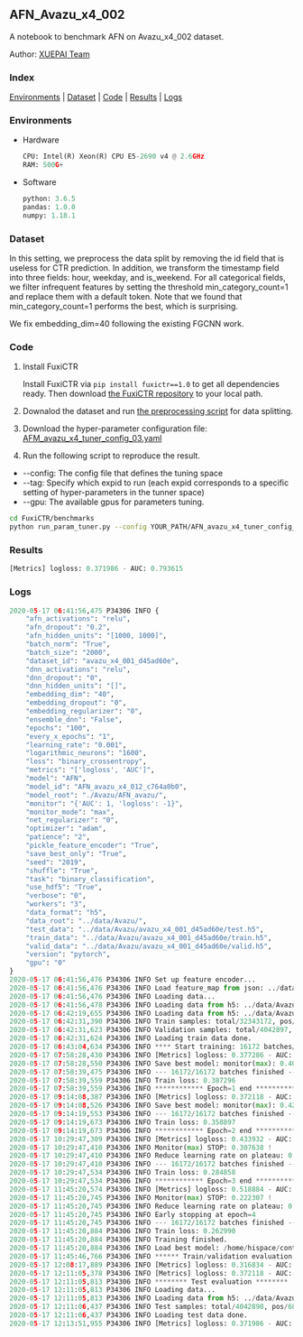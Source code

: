 ## AFN_Avazu_x4_002

A notebook to benchmark AFN on Avazu_x4_002 dataset.

Author: [XUEPAI Team](https://github.com/xue-pai)


### Index
[Environments](#Environments) | [Dataset](#Dataset) | [Code](#Code) | [Results](#Results) | [Logs](#Logs)

### Environments
+ Hardware

  ```python
  CPU: Intel(R) Xeon(R) CPU E5-2690 v4 @ 2.6GHz
  RAM: 500G+
  ```
+ Software

  ```python
  python: 3.6.5
  pandas: 1.0.0
  numpy: 1.18.1
  ```

### Dataset
In this setting, we preprocess the data split by removing the id field that is useless for CTR prediction. In addition, we transform the timestamp field into three fields: hour, weekday, and is_weekend. For all categorical fields, we filter infrequent features by setting the threshold min_category_count=1 and replace them with a default <OOV> token. Note that we found that min_category_count=1 performs the best, which is surprising.

We fix embedding_dim=40 following the existing FGCNN work.
### Code
1. Install FuxiCTR
  
    Install FuxiCTR via `pip install fuxictr==1.0` to get all dependencies ready. Then download [the FuxiCTR repository](https://github.com/huawei-noah/benchmark/archive/53e314461c19dbc7f462b42bf0f0bfae020dc398.zip) to your local path.

2. Downalod the dataset and run [the preprocessing script](https://github.com/xue-pai/Open-CTR-Benchmark/blob/master/datasets/Avazu/Avazu_x4/split_avazu_x4.py) for data splitting. 

3. Download the hyper-parameter configuration file: [AFM_avazu_x4_tuner_config_03.yaml](./AFM_avazu_x4_tuner_config_03.yaml)

4. Run the following script to reproduce the result. 
  + --config: The config file that defines the tuning space
  + --tag: Specify which expid to run (each expid corresponds to a specific setting of hyper-parameters in the tunner space)
  + --gpu: The available gpus for parameters tuning.

  ```bash
  cd FuxiCTR/benchmarks
  python run_param_tuner.py --config YOUR_PATH/AFN_avazu_x4_tuner_config_03.yaml --tag 012 --gpu 0
  ```

### Results
```python
[Metrics] logloss: 0.371986 - AUC: 0.793615
```


### Logs
```python
2020-05-17 06:41:56,475 P34306 INFO {
    "afn_activations": "relu",
    "afn_dropout": "0.2",
    "afn_hidden_units": "[1000, 1000]",
    "batch_norm": "True",
    "batch_size": "2000",
    "dataset_id": "avazu_x4_001_d45ad60e",
    "dnn_activations": "relu",
    "dnn_dropout": "0",
    "dnn_hidden_units": "[]",
    "embedding_dim": "40",
    "embedding_dropout": "0",
    "embedding_regularizer": "0",
    "ensemble_dnn": "False",
    "epochs": "100",
    "every_x_epochs": "1",
    "learning_rate": "0.001",
    "logarithmic_neurons": "1600",
    "loss": "binary_crossentropy",
    "metrics": "['logloss', 'AUC']",
    "model": "AFN",
    "model_id": "AFN_avazu_x4_012_c764a0b0",
    "model_root": "./Avazu/AFN_avazu/",
    "monitor": "{'AUC': 1, 'logloss': -1}",
    "monitor_mode": "max",
    "net_regularizer": "0",
    "optimizer": "adam",
    "patience": "2",
    "pickle_feature_encoder": "True",
    "save_best_only": "True",
    "seed": "2019",
    "shuffle": "True",
    "task": "binary_classification",
    "use_hdf5": "True",
    "verbose": "0",
    "workers": "3",
    "data_format": "h5",
    "data_root": "../data/Avazu/",
    "test_data": "../data/Avazu/avazu_x4_001_d45ad60e/test.h5",
    "train_data": "../data/Avazu/avazu_x4_001_d45ad60e/train.h5",
    "valid_data": "../data/Avazu/avazu_x4_001_d45ad60e/valid.h5",
    "version": "pytorch",
    "gpu": "0"
}
2020-05-17 06:41:56,476 P34306 INFO Set up feature encoder...
2020-05-17 06:41:56,476 P34306 INFO Load feature_map from json: ../data/Avazu/avazu_x4_001_d45ad60e/feature_map.json
2020-05-17 06:41:56,476 P34306 INFO Loading data...
2020-05-17 06:41:56,478 P34306 INFO Loading data from h5: ../data/Avazu/avazu_x4_001_d45ad60e/train.h5
2020-05-17 06:42:19,655 P34306 INFO Loading data from h5: ../data/Avazu/avazu_x4_001_d45ad60e/valid.h5
2020-05-17 06:42:31,390 P34306 INFO Train samples: total/32343172, pos/5492052, neg/26851120, ratio/16.98%
2020-05-17 06:42:31,623 P34306 INFO Validation samples: total/4042897, pos/686507, neg/3356390, ratio/16.98%
2020-05-17 06:42:31,624 P34306 INFO Loading train data done.
2020-05-17 06:43:04,634 P34306 INFO **** Start training: 16172 batches/epoch ****
2020-05-17 07:58:28,430 P34306 INFO [Metrics] logloss: 0.377286 - AUC: 0.784229
2020-05-17 07:58:28,550 P34306 INFO Save best model: monitor(max): 0.406944
2020-05-17 07:58:39,475 P34306 INFO --- 16172/16172 batches finished ---
2020-05-17 07:58:39,559 P34306 INFO Train loss: 0.387296
2020-05-17 07:58:39,559 P34306 INFO ************ Epoch=1 end ************
2020-05-17 09:14:08,387 P34306 INFO [Metrics] logloss: 0.372118 - AUC: 0.793429
2020-05-17 09:14:08,526 P34306 INFO Save best model: monitor(max): 0.421311
2020-05-17 09:14:19,553 P34306 INFO --- 16172/16172 batches finished ---
2020-05-17 09:14:19,673 P34306 INFO Train loss: 0.358897
2020-05-17 09:14:19,673 P34306 INFO ************ Epoch=2 end ************
2020-05-17 10:29:47,309 P34306 INFO [Metrics] logloss: 0.433932 - AUC: 0.741570
2020-05-17 10:29:47,410 P34306 INFO Monitor(max) STOP: 0.307638 !
2020-05-17 10:29:47,410 P34306 INFO Reduce learning rate on plateau: 0.000100
2020-05-17 10:29:47,410 P34306 INFO --- 16172/16172 batches finished ---
2020-05-17 10:29:47,534 P34306 INFO Train loss: 0.284858
2020-05-17 10:29:47,534 P34306 INFO ************ Epoch=3 end ************
2020-05-17 11:45:20,574 P34306 INFO [Metrics] logloss: 0.518884 - AUC: 0.741191
2020-05-17 11:45:20,745 P34306 INFO Monitor(max) STOP: 0.222307 !
2020-05-17 11:45:20,745 P34306 INFO Reduce learning rate on plateau: 0.000010
2020-05-17 11:45:20,745 P34306 INFO Early stopping at epoch=4
2020-05-17 11:45:20,745 P34306 INFO --- 16172/16172 batches finished ---
2020-05-17 11:45:20,884 P34306 INFO Train loss: 0.262990
2020-05-17 11:45:20,884 P34306 INFO Training finished.
2020-05-17 11:45:20,884 P34306 INFO Load best model: /home/hispace/container/data/xxx/FuxiCTR/benchmarks/Avazu/AFN_avazu/avazu_x4_001_d45ad60e/AFN_avazu_x4_012_c764a0b0_avazu_x4_001_d45ad60e_model.ckpt
2020-05-17 11:45:46,766 P34306 INFO ****** Train/validation evaluation ******
2020-05-17 12:08:17,889 P34306 INFO [Metrics] logloss: 0.316834 - AUC: 0.869911
2020-05-17 12:11:05,378 P34306 INFO [Metrics] logloss: 0.372118 - AUC: 0.793429
2020-05-17 12:11:05,813 P34306 INFO ******** Test evaluation ********
2020-05-17 12:11:05,813 P34306 INFO Loading data...
2020-05-17 12:11:05,813 P34306 INFO Loading data from h5: ../data/Avazu/avazu_x4_001_d45ad60e/test.h5
2020-05-17 12:11:06,437 P34306 INFO Test samples: total/4042898, pos/686507, neg/3356391, ratio/16.98%
2020-05-17 12:11:06,437 P34306 INFO Loading test data done.
2020-05-17 12:13:51,955 P34306 INFO [Metrics] logloss: 0.371986 - AUC: 0.793615

```
